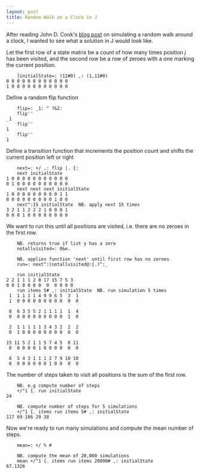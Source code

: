 ```yaml
---
layout: post
title: Random Walk on a Clock in J
---
```


After reading John D. Cook's [blog
post](http://www.johndcook.com/blog/2013/09/30/random-walk-on-a-clock/) on
simulating a random walk around a clock, I wanted to see what a solution in J
would look like.

Let the first row of a state matrix be a count of how many times position *j*
has been visited, and the second row be a row of zeroes with a one marking the
current position.

        ]initialState=: (12#0) ,: (1,11#0)
    0 0 0 0 0 0 0 0 0 0 0 0
    1 0 0 0 0 0 0 0 0 0 0 0

Define a random flip function

        flip=: _1: ^ ?&2: 
        flip''
    _1
        flip''
    1
        flip''
    1

Define a transition function that increments the position count and shifts
the current position left or right 

        next=: +/ ,: flip |. {:
        next initialState
    1 0 0 0 0 0 0 0 0 0 0 0
    0 1 0 0 0 0 0 0 0 0 0 0
        next next next initialState
    1 0 0 0 0 0 0 0 0 0 1 1
    0 0 0 0 0 0 0 0 0 1 0 0
        next^:15 initialState  NB. apply next 15 times
    3 2 1 1 2 2 2 1 0 0 0 1
    0 0 0 1 0 0 0 0 0 0 0 0
    
We want to run this until all positions are visited, i.e. there are no zeroes
in the first row.

        NB. returns true if list y has a zero
        notallvisited=: 0&e.
                
        NB. applies function 'next' until first row has no zeroes 
        run=: next^:(notallvisited@:{.)^:_  

        run initialState
    2 2 1 1 1 2 8 17 15 7 5 3
    0 0 1 0 0 0 0  0  0 0 0 0
        run items 5# ,: initialState  NB. run simulation 5 times
     1  1 1 1 1 4 9 9 6 5  3  1
     1  0 0 0 0 0 0 0 0 0  0  0

     8  6 3 5 5 2 1 1 1 1  1  4
     0  0 0 0 0 0 0 0 0 0  1  0

     2  1 1 1 1 1 3 4 3 2  2  2
     0  1 0 0 0 0 0 0 0 0  0  0

    15 11 5 2 1 1 5 7 4 5  8 11
     0  0 0 0 0 1 0 0 0 0  0  0

     8  5 4 3 1 1 1 2 7 9 10 10
     0  0 0 0 0 0 0 1 0 0  0  0

The number of steps taken to visit all positions is the sum of the first row.

        NB. e.g compute number of steps
        +/"1 {. run initialState
    24

        NB. compute number of steps for 5 simulations
        +/"1 {. items run items 5# ,: initialState  
    117 69 106 29 38

Now we're ready to run many simulations and compute the mean number of steps.

        mean=: +/ % #

        NB. compute the mean of 20,000 simulations
        mean +/"1 {. items run items 20000# ,: initialState   
    67.1326

